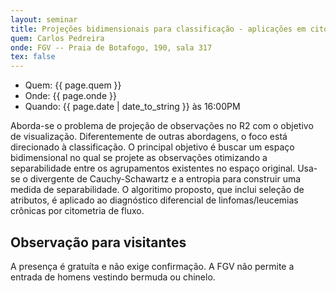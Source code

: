 ```yaml
---
layout: seminar
title: Projeções bidimensionais para classificação - aplicações em citometria de fluxo
quem: Carlos Pedreira
onde: FGV -- Praia de Botafogo, 190, sala 317
tex: false
---
```


- Quem:  {{ page.quem }}
- Onde:  {{ page.onde }}
- Quando: {{ page.date | date_to_string }} às 16:00PM

Aborda-se o problema de projeção de observações no R2 com o objetivo
de visualização. Diferentemente de outras abordagens, o foco está
direcionado à classificação. O principal objetivo é buscar um espaço
bidimensional no qual se projete as observações otimizando a
separabilidade entre os agrupamentos existentes no espaço original.
Usa-se o divergente de Cauchy-Schawartz e a entropia para construir
uma medida de separabilidade.  O algoritimo proposto, que inclui
seleção de atributos, é aplicado ao diagnóstico diferencial de
linfomas/leucemias crônicas por citometria de fluxo.

## Observação para visitantes

A presença é gratuíta e não exige confirmação. A FGV não permite a
entrada de homens vestindo bermuda ou chinelo.
